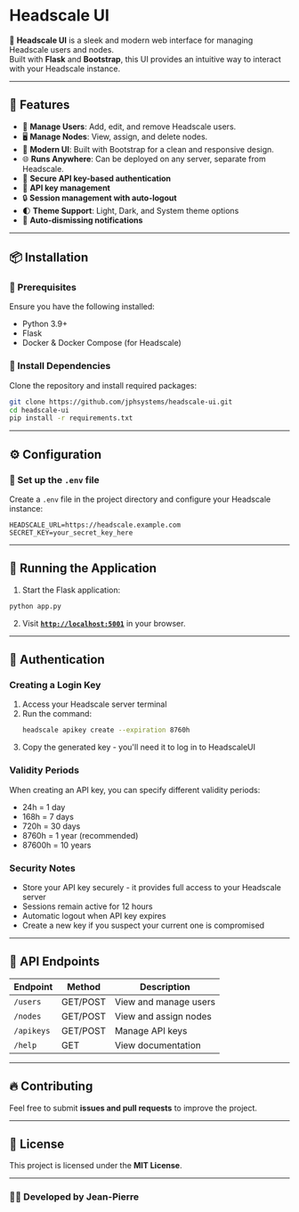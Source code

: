 # Headscale UI

🚀 **Headscale UI** is a sleek and modern web interface for managing Headscale users and nodes.  
Built with **Flask** and **Bootstrap**, this UI provides an intuitive way to interact with your Headscale instance.

---

## 🌟 Features
- 📌 **Manage Users**: Add, edit, and remove Headscale users.
- 🖥️ **Manage Nodes**: View, assign, and delete nodes.
- 🎨 **Modern UI**: Built with Bootstrap for a clean and responsive design.
- 🌐 **Runs Anywhere**: Can be deployed on any server, separate from Headscale.
- 🔐 **Secure API key-based authentication**
- 🔑 **API key management**
- 🔒 **Session management with auto-logout**
- 🌓 **Theme Support**: Light, Dark, and System theme options
- 🔔 **Auto-dismissing notifications**

---

## 📦 Installation

### 🔹 Prerequisites
Ensure you have the following installed:
- Python 3.9+
- Flask
- Docker & Docker Compose (for Headscale)

### 🔹 Install Dependencies
Clone the repository and install required packages:

```bash
git clone https://github.com/jphsystems/headscale-ui.git
cd headscale-ui
pip install -r requirements.txt
```

---

## ⚙️ Configuration

### 🔹 Set up the `.env` file
Create a `.env` file in the project directory and configure your Headscale instance:

```env
HEADSCALE_URL=https://headscale.example.com
SECRET_KEY=your_secret_key_here
```

---

## 🚀 Running the Application

1. Start the Flask application:
```bash
python app.py
```

2. Visit **[`http://localhost:5001`](http://localhost:5001)** in your browser.

---

## 🔐 Authentication

### Creating a Login Key

1. Access your Headscale server terminal
2. Run the command:
   ```bash
   headscale apikey create --expiration 8760h
   ```
3. Copy the generated key - you'll need it to log in to HeadscaleUI

### Validity Periods

When creating an API key, you can specify different validity periods:
- 24h = 1 day
- 168h = 7 days
- 720h = 30 days
- 8760h = 1 year (recommended)
- 87600h = 10 years

### Security Notes

- Store your API key securely - it provides full access to your Headscale server
- Sessions remain active for 12 hours
- Automatic logout when API key expires
- Create a new key if you suspect your current one is compromised

---

## 📜 API Endpoints

| Endpoint           | Method | Description |
|-------------------|--------|-------------|
| `/users`          | GET/POST | View and manage users |
| `/nodes`          | GET/POST | View and assign nodes |
| `/apikeys`        | GET/POST | Manage API keys |
| `/help`           | GET      | View documentation |

---

## 🔥 Contributing
Feel free to submit **issues and pull requests** to improve the project.

---

## 📄 License
This project is licensed under the **MIT License**.

---

### 👨‍💻 Developed by **Jean-Pierre**

